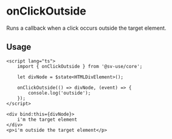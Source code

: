 # onClickOutside

Runs a callback when a click occurs outside the target element.

## Usage

```svelte
<script lang="ts">
	import { onClickOutside } from '@sv-use/core';

	let divNode = $state<HTMLDivElement>();

	onClickOutside(() => divNode, (event) => {
        console.log('outside');
    });
</script>

<div bind:this={divNode}>
    i'm the target element
</div>
<p>i'm outside the target element</p>
```
